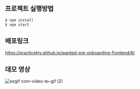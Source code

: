 
## 프로젝트 실행방법

```js
$ npm install
$ npm start
```

## 배포링크

https://practicekjy.github.io/wanted-pre-onboarding-frontend/#/

## 데모 영상


![ezgif com-video-to-gif (2)](https://user-images.githubusercontent.com/119389577/233121305-b2f495c1-9a9e-4af1-959e-a8bf49dcf28e.gif)
